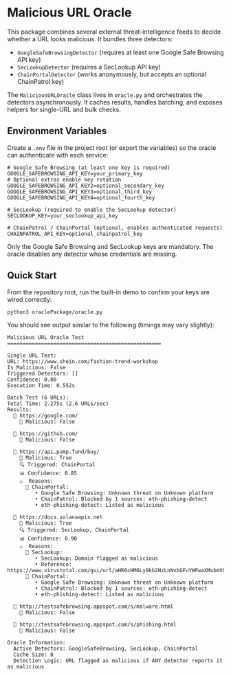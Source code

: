 # Malicious URL Oracle

This package combines several external threat-intelligence feeds to decide whether a URL looks malicious. It bundles three detectors:

- `GoogleSafeBrowsingDetector` (requires at least one Google Safe Browsing API key)
- `SecLookupDetector` (requires a SecLookup API key)
- `ChainPortalDetector` (works anonymously, but accepts an optional ChainPatrol key)

The `MaliciousURLOracle` class lives in `oracle.py` and orchestrates the detectors asynchronously. It caches results, handles batching, and exposes helpers for single-URL and bulk checks.


## Environment Variables

Create a `.env` file in the project root (or export the variables) so the oracle can authenticate with each service:

```
# Google Safe Browsing (at least one key is required)
GOOGLE_SAFEBROWSING_API_KEY=your_primary_key
# Optional extras enable key rotation
GOOGLE_SAFEBROWSING_API_KEY2=optional_secondary_key
GOOGLE_SAFEBROWSING_API_KEY3=optional_third_key
GOOGLE_SAFEBROWSING_API_KEY4=optional_fourth_key

# SecLookup (required to enable the SecLookup detector)
SECLOOKUP_KEY=your_seclookup_api_key

# ChainPatrol / ChainPortal (optional, enables authenticated requests)
CHAINPATROL_API_KEY=optional_chainpatrol_key
```

Only the Google Safe Browsing and SecLookup keys are mandatory. The oracle disables any detector whose credentials are missing.

## Quick Start

From the repository root, run the built-in demo to confirm your keys are wired correctly:

```bash
python3 oraclePackage/oracle.py
```

You should see output similar to the following (timings may vary slightly):

```
Malicious URL Oracle Test
==================================================

Single URL Test:
URL: https://www.shein.com/fashion-trend-workshop
Is Malicious: False
Triggered Detectors: []
Confidence: 0.00
Execution Time: 0.552s

Batch Test (6 URLs):
Total Time: 2.275s (2.6 URLs/sec)
Results:
  📍 https://google.com/
    🚨 Malicious: False

  📍 https://github.com/
    🚨 Malicious: False

  📍 https://api.pump.fund/buy/
    🚨 Malicious: True
    🔍 Triggered: ChainPortal
    📊 Confidence: 0.85
    ⚠️  Reasons:
      🔹 ChainPortal:
         • Google Safe Browsing: Unknown threat on Unknown platform
         • ChainPatrol: Blocked by 1 sources: eth-phishing-detect
         • eth-phishing-detect: Listed as malicious

  📍 https://docs.solanaapis.net
    🚨 Malicious: True
    🔍 Triggered: SecLookup, ChainPortal
    📊 Confidence: 0.90
    ⚠️  Reasons:
      🔹 SecLookup:
         • SecLookup: Domain flagged as malicious
         • Reference: https://www.virustotal.com/gui/url/aHR0cHM6Ly9kb2NzLnNvbGFuYWFwaXMubmV0
      🔹 ChainPortal:
         • Google Safe Browsing: Unknown threat on Unknown platform
         • ChainPatrol: Blocked by 1 sources: eth-phishing-detect
         • eth-phishing-detect: Listed as malicious

  📍 http://testsafebrowsing.appspot.com/s/malware.html
    🚨 Malicious: False

  📍 http://testsafebrowsing.appspot.com/s/phishing.html
    🚨 Malicious: False

Oracle Information:
  Active Detectors: GoogleSafeBrowsing, SecLookup, ChainPortal
  Cache Size: 0
  Detection Logic: URL flagged as malicious if ANY detector reports it as malicious
```
